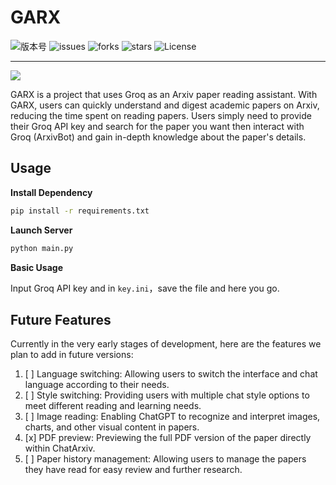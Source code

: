 # GARX

![版本号](https://img.shields.io/badge/Version-Beta--0.0.5-white)
![issues](https://img.shields.io/github/issues/medtty/garx?color=white)
![forks](https://img.shields.io/github/forks/medtty/garx)
![stars](https://img.shields.io/github/stars/medtty/garx)
![License](https://img.shields.io/github/license/medtty/garx?color=white)

---

![](./assets/pic.png)


GARX is a project that uses Groq as an Arxiv paper reading assistant. With GARX, users can quickly understand and digest academic papers on Arxiv, reducing the time spent on reading papers. Users simply need to provide their Groq API key and search for the paper you want then interact with Groq (ArxivBot) and gain in-depth knowledge about the paper's details.

## Usage
**Install Dependency**
```bash
pip install -r requirements.txt
```

**Launch Server**
```bash
python main.py
```

**Basic Usage**  

Input Groq API key and in `key.ini`，save the file and here you go.

## Future Features
Currently in the very early stages of development, here are the features we plan to add in future versions:

1. [ ] Language switching: Allowing users to switch the interface and chat language according to their needs.
2. [ ] Style switching: Providing users with multiple chat style options to meet different reading and learning needs.
3. [ ] Image reading: Enabling ChatGPT to recognize and interpret images, charts, and other visual content in papers.
4. [x] PDF preview: Previewing the full PDF version of the paper directly within ChatArxiv.
5. [ ] Paper history management: Allowing users to manage the papers they have read for easy review and further research.

<!-------

## Star History

[![Star History Chart](https://api.star-history.com/svg?repos=medtty/garx&type=Timeline)](https://star-history.com/#medtty/garx&Timeline)

------->
